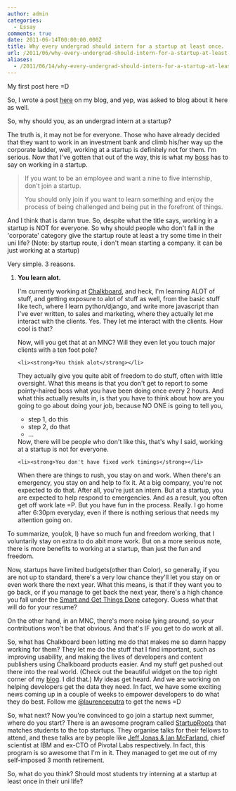 ```yaml
---
author: admin
categories:
  - Essay
comments: true
date: 2011-06-14T00:00:00.000Z
title: Why every undergrad should intern for a startup at least once.
url: /2011/06/why-every-undergrad-should-intern-for-a-startup-at-least-once/
aliases:
  - /2011/06/14/why-every-undergrad-should-intern-for-a-startup-at-least-once/
---
```


My first post here =D

So, I wrote a post <a href="//blog.geeksphere.net/2011/05/28/why-i-love-working-at-chalkboard/" target="_blank">here</a> on my blog, and yep, was asked to blog about it here as well.

So, why should you, as an undergrad intern at a startup?

The truth is, it may not be for everyone. Those who have already decided that they want to work in an investment bank and climb his/her way up the corporate ladder, well, working at a startup is definitely not for them. I'm serious. Now that I've gotten that out of the way, this is what my <a href="//bernardleong.com" target="_blank">boss</a> has to say on working in a startup.

<blockquote>If you want to be an employee and want a nine to five internship, don't join a startup.

You should only join if you want to learn something and enjoy the process of being challenged and being put in the forefront of things.</blockquote>

And I think that is damn true. So, despite what the title says, working in a startup is NOT for everyone. So why should people who don't fall in the 'corporate' category give the startup route at least a try some time in their uni life? (Note: by startup route, i don't mean starting a company. it can be just working at a startup)

Very simple. 3 reasons.

<ol>
	<li><strong>You learn alot.</strong></li>

I'm currently working at <a href="//yourchalkboard.com" target="_blank">Chalkboard</a>, and heck, I'm learning ALOT of stuff, and getting exposure to alot of stuff as well, from the basic stuff like tech, where I learn python/django, and write more javascript than I've ever written, to sales and marketing, where they actually let me interact with the clients. Yes. They let me interact with the clients. How cool is that?

Now, will you get that at an MNC? Will they even let you touch major clients with a ten foot pole?

	<li><strong>You think alot</strong></li>
They actually give you quite abit of freedom to do stuff, often with little oversight. What this means is that you don't get to report to some pointy-haired boss what you have been doing once every 2 hours. And what this actually results in, is that you have to think about how are you going to go about doing your job, because NO ONE is going to tell you,
<ul>
	<li>step 1, do this</li>
	<li>step 2, do that</li>
	<li>...</li>
</ul>
Now, there will be people who don't like this, that's why I said, working at a startup is not for everyone.

	<li><strong>You don't have fixed work timings</strong></li>
When there are things to rush, you stay on and work. When there's an emergency, you stay on and help to fix it. At a big company, you're not expected to do that. After all, you're just an intern. But at a startup, you are expected to help respond to emergencies. And as a result, you often get off work late =P. But you have fun in the process. Really. I go home after 6:30pm everyday, even if there is nothing serious that needs my attention going on.
</ol>

To summarize, you(ok, I) have so much fun and freedom working, that I voluntarily stay on extra to do abit more work. But on a more serious note, there is more benefits to working at a startup, than just the fun and freedom.

Now, startups have limited budgets(other than Color), so generally, if you are not up to standard, there's a very low chance they'll let you stay on or even work there the next year. What this means, is that if they want you to go back, or if you manage to get back the next year, there's a high chance you fall under the <a href="//www.joelonsoftware.com/articles/fog0000000073.html" target="_blank">Smart and Get Things Done</a> category. Guess what that will do for your resume?

On the other hand, in an MNC, there's more noise lying around, so your contributions won't be that obvious. And that's IF you get to do work at all.

So, what has Chalkboard been letting me do that makes me so damn happy working for them? They let me do the stuff that I find important, such as improving usability, and making the lives of developers and content publishers using Chalkboard products easier. And my stuff get pushed out there into the real world. (Check out the beautiful widget on the top right corner of my <a href="//blog.geeksphere.net" target="_blank">blog</a>. I did that.) My ideas get heard. And we are working on helping developers get the data they need. In fact, we have some exciting news coming up in a couple of weeks to empower developers to do what they do best. Follow me <a href="//twitter.com/laurenceputra" target="_blank">@laurenceputra</a> to get the news =D

So, what next? Now you're convinced to go join a startup next summer, where do you start? There is an awesome program called <a href="//sg.startuproots.org/" target="_blank">StartupRoots</a> that matches students to the top startups. They organise talks for their fellows to attend, and these talks are by people like <a href="//www.motochan.com/2011/06/14/startup-roots-speaker-series-4-preview-jeff-jonas-ian-mcfarland/" target="_blank">Jeff Jonas & Ian McFarland</a>, chief scientist at IBM and ex-CTO of Pivotal Labs respectively. In fact, this program is so awesome that I'm in it. They managed to get me out of my self-imposed 3 month retirement.

So, what do you think? Should most students try interning at a startup at least once in their uni life?
